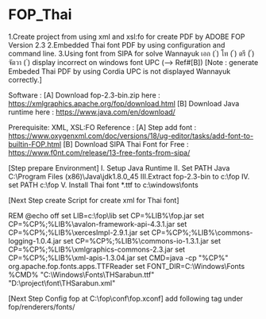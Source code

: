 # FOP_Thai
1.Create project from using xml and xsl:fo for create PDF by ADOBE FOP Version 2.3
2.Embedded Thai font PDF by using configuration and command line. 
3.Using font from SIPA for solve Wannayuk เอก ( ่) โท  (  ้) ตรี (  ๊) จัตวา ( ๋) display incorrect on windows font UPC (--> Ref#[B]) [Note : generate Embeded Thai PDF by using Cordia UPC is not displayed Wannayuk correctly.]

Software : 
[A] Download fop-2.3-bin.zip here : https://xmlgraphics.apache.org/fop/download.html
[B] Download Java runtime here : https://www.java.com/en/download/

Prerequisite: XML, XSL:FO 
Reference : 
[A] Step add font : https://www.oxygenxml.com/doc/versions/18/ug-editor/tasks/add-font-to-builtin-FOP.html
[B] Download SIPA Thai Font for Free : https://www.f0nt.com/release/13-free-fonts-from-sipa/


[Step prepare Environment]
I.  Setup Java Runtime
II. Set PATH Java C:\Program Files (x86)\Java\jdk1.8.0_45
III.Extract fop-2.3-bin to c:\fop
IV. set PATH c:\fop
V. Install Thai font  *.ttf to c:\windows\fonts 

[Next Step create Script for create xml for Thai font]

REM @echo off 
set LIB=c:\fop\lib 
set CP=%LIB%\fop.jar 
set CP=%CP%;%LIB%\avalon-framework-api-4.3.1.jar
set CP=%CP%;%LIB%\xercesImpl-2.9.1.jar
set CP=%CP%;%LIB%\commons-logging-1.0.4.jar 
set CP=%CP%;%LIB%\commons-io-1.3.1.jar 
set CP=%CP%;%LIB%\xmlgraphics-commons-2.3.jar 
set CP=%CP%;%LIB%\xml-apis-1.3.04.jar
set CMD=java -cp "%CP%" org.apache.fop.fonts.apps.TTFReader 
set FONT_DIR=C:\Windows\Fonts 
%CMD% "C:\Windows\Fonts\THSarabun.ttf" "D:\project\font\THSarabun.xml"


[Next Step Config fop at C:\fop\conf\fop.xconf]
add following tag under fop/renderers/fonts/ 

<font metrics-url="file:///C:/fop/font/THSarabun.xml" embed-url="file:///C:/Windows/Fonts/THSarabun.ttf" kerning=  "yes" >
				<font-triplet name="THSarabun" style=  "normal" weight= "normal" />
</font>


        
